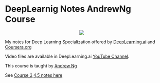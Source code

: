 # DeepLearnig Notes AndrewNg Course

<p align="center">
<img src="https://amintaheri23.github.io/img/portfolio/cs230.jpg">
</p>

 My notes for Deep Learning Specialization offered by [DeepLearning.ai](DeepLearning.ai) and [Coursera.org](Coursera) 

Video files are available in DeepLearning.ai [YouTube Channel](https://www.youtube.com/channel/UCcIXc5mJsHVYTZR1maL5l9w). 

This course is taught by [Andrew Ng](https://www.andrewng.org/) 

See [Course 3,4,5 notes here](https://github.com/AminTaheri23/DeepLearnig-Notes-AndrewNg-Course/blob/master/Deep%20Learning%20Specialization%20Courses%203%2C4%2C5.md)   

